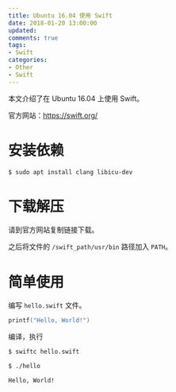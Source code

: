 ```yaml
---
title: Ubuntu 16.04 使用 Swift
date: 2018-01-20 13:00:00
updated:
comments: true
tags:
- Swift
categories:
- Other
- Swift
---
```


本文介绍了在 Ubuntu 16.04 上使用 Swift。

官方网站：https://swift.org/

<!--more-->

# 安装依赖

```bash
$ sudo apt install clang libicu-dev
```

# 下载解压

请到官方网站复制链接下载。

之后将文件的 `/swift_path/usr/bin` 路径加入 `PATH`。

# 简单使用

编写 `hello.swift` 文件。

```swift
printf("Hello, World!")
```

编译，执行

```bash
$ swiftc hello.swift

$ ./hello

Hello, World!
```
